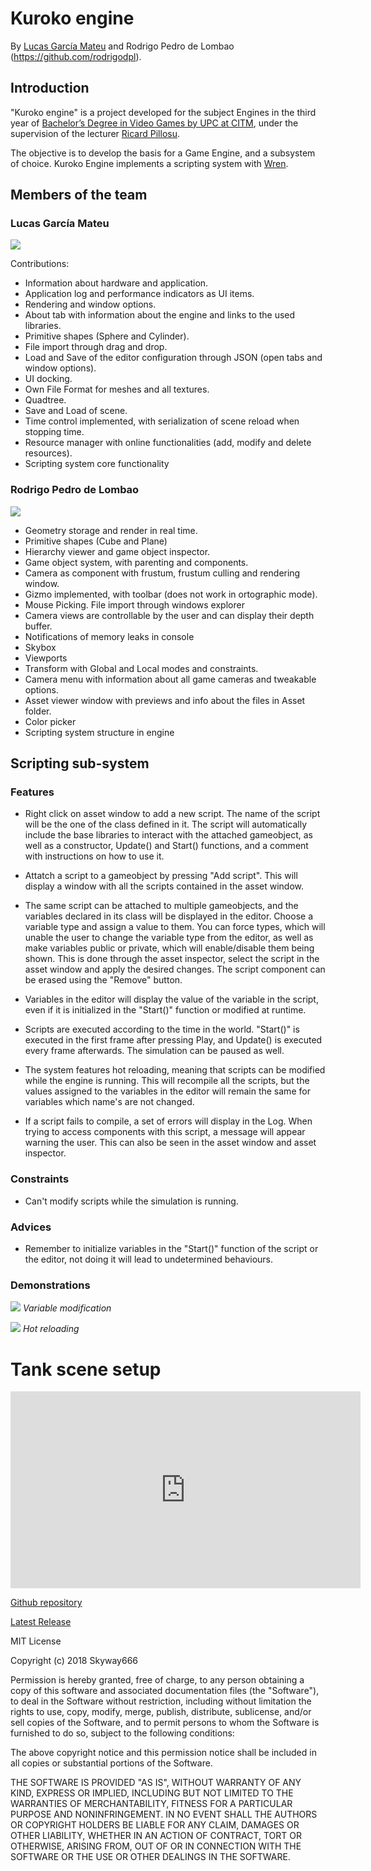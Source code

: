 # Kuroko engine

By [Lucas García Mateu](https://github.com/Skyway666) and Rodrigo Pedro de Lombao (https://github.com/rodrigodpl).

## Introduction

"Kuroko engine" is a project developed for the subject Engines in the third year of [Bachelor’s Degree in
Video Games by UPC at CITM](https://www.citm.upc.edu/ing/estudis/graus-videojocs/), under the supervision of the lecturer [Ricard Pillosu](https://es.linkedin.com/in/ricardpillosu).

The objective is to develop the basis for a Game Engine, and a subsystem of choice. Kuroko Engine implements a scripting system with [Wren](http://wren.io/).

## Members of the team

### Lucas García Mateu

![](https://github.com/Skyway666/Kuroko-Engine/raw/master/Website%20assets/Lucas.jpg)

Contributions:

- Information about hardware and application.
- Application log and performance indicators as UI items.
- Rendering and window options.
- About tab with information about the engine and links to the used libraries.
- Primitive shapes (Sphere and Cylinder).
- File import through drag and drop.
- Load and Save of the editor configuration through JSON (open tabs and window options).
- UI docking.
- Own File Format for meshes and all textures.
- Quadtree.
- Save and Load of scene.
- Time control implemented, with serialization of scene reload when stopping time.
- Resource manager with online functionalities (add, modify and delete resources).
- Scripting system core functionality

### Rodrigo Pedro de Lombao

![](https://github.com/Skyway666/Kuroko-Engine/raw/master/Website%20assets/Rodri.jpg)

- Geometry storage and render in real time.
- Primitive shapes (Cube and Plane)
- Hierarchy viewer and game object inspector.
- Game object system, with parenting and components.
- Camera as component with frustum, frustum culling and rendering window.
- Gizmo implemented, with toolbar (does not work in ortographic mode).
- Mouse Picking.
 File import through windows explorer
- Camera views are controllable by the user and can display their depth buffer.
- Notifications of memory leaks in console
- Skybox
- Viewports
- Transform with Global and Local modes and constraints.
- Camera menu with information about all game cameras and tweakable options.
- Asset viewer window with previews and info about the files in Asset folder.
- Color picker
- Scripting system structure in engine

## Scripting sub-system

### Features 

- Right click on asset window to add a new script. The name of the script will be the one
of the class defined in it. The script will automatically include the base libraries to interact
with the attached gameobject, as well as a constructor, Update() and Start() functions, and a comment with instructions
on how to use it.

- Attatch a script to a gameobject by pressing "Add script". This will display a window with all the scripts contained
in the asset window.

- The same script can be attached to multiple gameobjects, and the variables declared in its class will be displayed
in the editor. Choose a variable type and assign a value to them. You can force types, which will unable the user to change 
the variable type from the editor, as well as make variables public or private, which will enable/disable them being shown.
This is done through the asset inspector, select the script in the asset window and apply the desired changes. The script
component can be erased using the "Remove" button.

- Variables in the editor will display the value of the variable in the script, even if it is initialized in the "Start()"
function or modified at runtime.

- Scripts are executed according to the time in the world. "Start()" is executed in the first frame after pressing Play,
and Update() is executed every frame afterwards. The simulation can be paused as well.

- The system features hot reloading, meaning that scripts can be modified while the engine is running. This will recompile
all the scripts, but the values assigned to the variables in the editor will remain the same for variables which name's
are not changed.

- If a script fails to compile, a set of errors will display in the Log. When trying to access components with this script,
a message will appear warning the user. This can also be seen in the asset window and asset inspector.

### Constraints

- Can't modify scripts while the simulation is running.

### Advices

- Remember to initialize variables in the "Start()" function of the script or the editor, not doing it will lead
to undetermined behaviours.

### Demonstrations

![](https://github.com/Skyway666/Kuroko-Engine/raw/master/Website%20assets/variable%20mod.gif)
*Variable modification*

![](https://github.com/Skyway666/Kuroko-Engine/raw/master/Website%20assets/hot%20reloading.gif)
*Hot reloading*

# Tank scene setup

<iframe width="560" height="315" src="https://www.youtube.com/embed/gAQpB8cvS-Q" frameborder="0" allow="accelerometer; autoplay; encrypted-media; gyroscope; picture-in-picture" allowfullscreen></iframe>


[Github repository](https://github.com/Skyway666/Kuroko-Engine)

[Latest Release](https://github.com/Skyway666/Kuroko-Engine/releases/tag/1.0)

MIT License

Copyright (c) 2018 Skyway666

Permission is hereby granted, free of charge, to any person obtaining a copy
of this software and associated documentation files (the "Software"), to deal
in the Software without restriction, including without limitation the rights
to use, copy, modify, merge, publish, distribute, sublicense, and/or sell
copies of the Software, and to permit persons to whom the Software is
furnished to do so, subject to the following conditions:

The above copyright notice and this permission notice shall be included in all
copies or substantial portions of the Software.

THE SOFTWARE IS PROVIDED "AS IS", WITHOUT WARRANTY OF ANY KIND, EXPRESS OR
IMPLIED, INCLUDING BUT NOT LIMITED TO THE WARRANTIES OF MERCHANTABILITY,
FITNESS FOR A PARTICULAR PURPOSE AND NONINFRINGEMENT. IN NO EVENT SHALL THE
AUTHORS OR COPYRIGHT HOLDERS BE LIABLE FOR ANY CLAIM, DAMAGES OR OTHER
LIABILITY, WHETHER IN AN ACTION OF CONTRACT, TORT OR OTHERWISE, ARISING FROM,
OUT OF OR IN CONNECTION WITH THE SOFTWARE OR THE USE OR OTHER DEALINGS IN THE
SOFTWARE.



